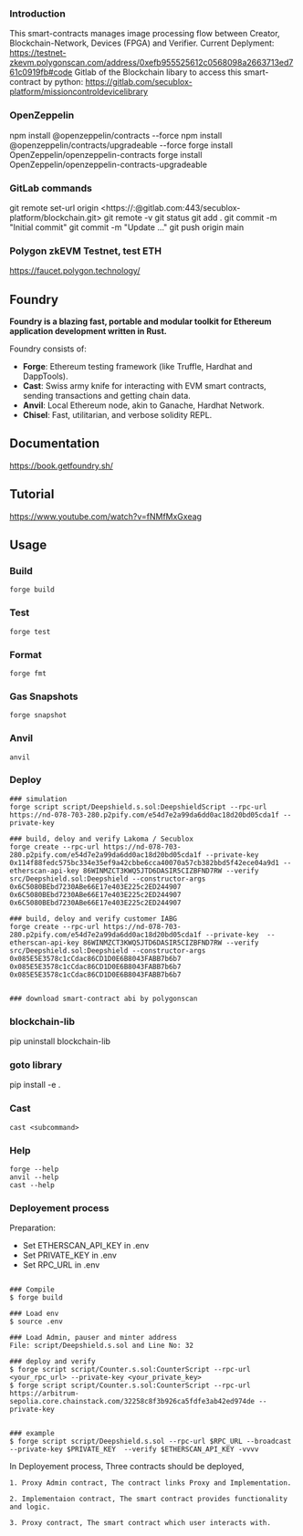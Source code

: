 ### Introduction

This smart-contracts manages image processing flow between Creator, Blockchain-Network, Devices (FPGA) and Verifier.
Current Deplyment: <https://testnet-zkevm.polygonscan.com/address/0xefb955525612c0568098a2663713ed761c0919fb#code>
Gitlab of the Blockchain libary to access this smart-contract by python:
<https://gitlab.com/secublox-platform/missioncontroldevicelibrary>

### OpenZeppelin
npm install @openzeppelin/contracts --force
npm install @openzeppelin/contracts/upgradeable --force
forge install OpenZeppelin/openzeppelin-contracts
forge install OpenZeppelin/openzeppelin-contracts-upgradeable

### GitLab commands

git remote set-url origin <https://<USER>:<PASSWORD>@gitlab.com:443/secublox-platform/blockchain.git>
git remote -v
git status
git add .
git commit -m "Initial commit"
git commit -m "Update ..."
git push origin main

### Polygon zkEVM Testnet, test ETH

<https://faucet.polygon.technology/>

## Foundry

**Foundry is a blazing fast, portable and modular toolkit for Ethereum application development written in Rust.**

Foundry consists of:

- **Forge**: Ethereum testing framework (like Truffle, Hardhat and DappTools).
- **Cast**: Swiss army knife for interacting with EVM smart contracts, sending transactions and getting chain data.
- **Anvil**: Local Ethereum node, akin to Ganache, Hardhat Network.
- **Chisel**: Fast, utilitarian, and verbose solidity REPL.

## Documentation

<https://book.getfoundry.sh/>

## Tutorial

<https://www.youtube.com/watch?v=fNMfMxGxeag>

## Usage

### Build

```shell
forge build
```

### Test

```shell
forge test
```

### Format

```shell
forge fmt
```

### Gas Snapshots

```shell
forge snapshot
```

### Anvil

```shell
anvil
```

### Deploy

```shell
### simulation
forge script script/Deepshield.s.sol:DeepshieldScript --rpc-url https://nd-078-703-280.p2pify.com/e54d7e2a99da6dd0ac18d20bd05cda1f --private-key 

### build, deloy and verify Lakoma / Secublox
forge create --rpc-url https://nd-078-703-280.p2pify.com/e54d7e2a99da6dd0ac18d20bd05cda1f --private-key 0x114f88fedc575bc334e35ef9a42cbbe6cca40070a57cb382bbd5f42ece04a9d1 --etherscan-api-key 86WINMZCT3KWQ5JTD6DASIR5CIZBFND7RW --verify src/Deepshield.sol:Deepshield --constructor-args 0x6C5080BEbd7230ABe66E17e403E225c2ED244907 0x6C5080BEbd7230ABe66E17e403E225c2ED244907 0x6C5080BEbd7230ABe66E17e403E225c2ED244907

### build, deloy and verify customer IABG
forge create --rpc-url https://nd-078-703-280.p2pify.com/e54d7e2a99da6dd0ac18d20bd05cda1f --private-key  --etherscan-api-key 86WINMZCT3KWQ5JTD6DASIR5CIZBFND7RW --verify src/Deepshield.sol:Deepshield --constructor-args 0x085E5E3578c1cCdac86CD1D0E6B8043FABB7b6b7 0x085E5E3578c1cCdac86CD1D0E6B8043FABB7b6b7 0x085E5E3578c1cCdac86CD1D0E6B8043FABB7b6b7


### download smart-contract abi by polygonscan

```

### blockchain-lib

pip uninstall blockchain-lib

### goto library

pip install -e .

### Cast

```shell
cast <subcommand>
```

### Help

```shell
forge --help
anvil --help
cast --help
```


### Deployement process

Preparation:

- Set ETHERSCAN_API_KEY in .env
- Set PRIVATE_KEY in .env
- Set RPC_URL in .env

```shell

### Compile
$ forge build

### Load env
$ source .env

### Load Admin, pauser and minter address
File: script/Deepshield.s.sol and Line No: 32

### deploy and verify
$ forge script script/Counter.s.sol:CounterScript --rpc-url <your_rpc_url> --private-key <your_private_key>
$ forge script script/Counter.s.sol:CounterScript --rpc-url https://arbitrum-sepolia.core.chainstack.com/32258c8f3b926ca5fdfe3ab42ed974de --private-key 


### example
$ forge script script/Deepshield.s.sol --rpc-url $RPC_URL --broadcast --private-key $PRIVATE_KEY  --verify $ETHERSCAN_API_KEY -vvvv

```

In Deployement process, Three contracts should be deployed,

    1. Proxy Admin contract, The contract links Proxy and Implementation.

    2. Implementaion contract, The smart contract provides functionality and logic.

    3. Proxy contract, The smart contract which user interacts with.
    
